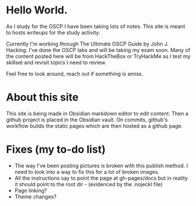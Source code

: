 # Hello World.
As I study for the OSCP I have been taking lots of notes. This site is meant to hosts writeups for the study activity.

Currently I'm working through The Ultimate OSCP Guide by John J. Hacking. I've done the OSCP labs and will be taking my exam soon. Many of the content posted here will be from HackTheBox or TryHackMe as I test my skillset and revisit topics I need to review.

Feel free to look around, reach out if something is amiss.


# About this site
This site is being made in Obsidian markdown editor to edit content. Then a github project is placed in the Obsidian vault. On commits, github's workflow builds the static pages which are then hosted as a github page.

# Fixes (my to-do list)
- The way I've been posting pictures is broken with this publish method. I need to look into a way to fix this for a lot of broken images.
- All the instructions say to point the page at gh-pages/docs but in reality it should point to the root dir - (evidenced by the .nojeckl file)
- Page linking?
- Theme changes?